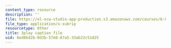 ```yaml
---
content_type: resource
description: ''
file: https://ol-ocw-studio-app-production.s3.amazonaws.com/courses/6-042j-mathematics-for-computer-science-spring-2015/8ed8bd2b0d3b57e087a533ab22c51d25_c3qNBNl1h8g.vtt
file_type: application/x-subrip
resourcetype: Other
title: 3play caption file
uid: 8ed8bd2b-0d3b-57e0-87a5-33ab22c51d25
---
```

